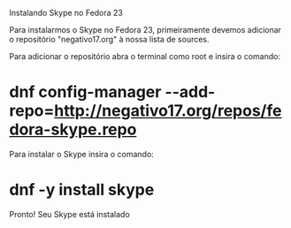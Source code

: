 Instalando Skype no Fedora 23


Para instalarmos o Skype no Fedora 23, primeiramente devemos adicionar o repositório "negativo17.org" à nossa lista de sources.

Para adicionar o repositório abra o terminal como root e insira o comando:

# dnf config-manager --add-repo=http://negativo17.org/repos/fedora-skype.repo

Para instalar o Skype insira o comando:

# dnf -y install skype

Pronto! Seu Skype está instalado 
